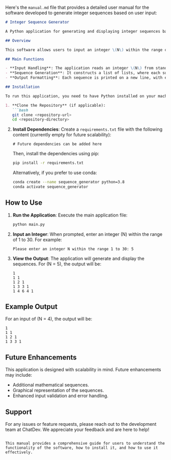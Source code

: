 Here's the `manual.md` file that provides a detailed user manual for the software developed to generate integer sequences based on user input:

```markdown
# Integer Sequence Generator

A Python application for generating and displaying integer sequences based on user input.

## Overview

This software allows users to input an integer \(N\) within the range of 1 to 30 and generates a list of sequences. Each sequence corresponds to the binomial coefficients, which can be visualized as rows in Pascal's Triangle. The application is designed to be user-friendly and provides clear output formatting.

## Main Functions

- **Input Handling**: The application reads an integer \(N\) from standard input and ensures it falls within the specified range.
- **Sequence Generation**: It constructs a list of lists, where each sublist contains the integer sequence corresponding to the binomial coefficients.
- **Output Formatting**: Each sequence is printed on a new line, with elements separated by spaces.

## Installation

To run this application, you need to have Python installed on your machine. Follow the steps below to set up the environment:

1. **Clone the Repository** (if applicable):
   ```bash
   git clone <repository-url>
   cd <repository-directory>
   ```

2. **Install Dependencies**:
   Create a `requirements.txt` file with the following content (currently empty for future scalability):
   ```
   # Future dependencies can be added here
   ```

   Then, install the dependencies using pip:
   ```bash
   pip install -r requirements.txt
   ```

   Alternatively, if you prefer to use conda:
   ```bash
   conda create --name sequence_generator python=3.8
   conda activate sequence_generator
   ```

## How to Use

1. **Run the Application**:
   Execute the main application file:
   ```bash
   python main.py
   ```

2. **Input an Integer**:
   When prompted, enter an integer \(N\) within the range of 1 to 30. For example:
   ```
   Please enter an integer N within the range 1 to 30: 5
   ```

3. **View the Output**:
   The application will generate and display the sequences. For \(N = 5\), the output will be:
   ```
   1
   1 1
   1 2 1
   1 3 3 1
   1 4 6 4 1
   ```

## Example Output

For an input of \(N = 4\), the output will be:
```
1
1 1
1 2 1
1 3 3 1
```

## Future Enhancements

This application is designed with scalability in mind. Future enhancements may include:

- Additional mathematical sequences.
- Graphical representation of the sequences.
- Enhanced input validation and error handling.

## Support

For any issues or feature requests, please reach out to the development team at ChatDev. We appreciate your feedback and are here to help!

```

This manual provides a comprehensive guide for users to understand the functionality of the software, how to install it, and how to use it effectively.